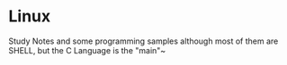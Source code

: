 # Linux
Study Notes and some programming samples
although most of them are SHELL, but the C Language is the "main"~
